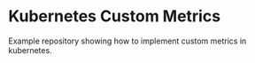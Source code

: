 # Kubernetes Custom Metrics

Example repository showing how to implement custom metrics in kubernetes.
